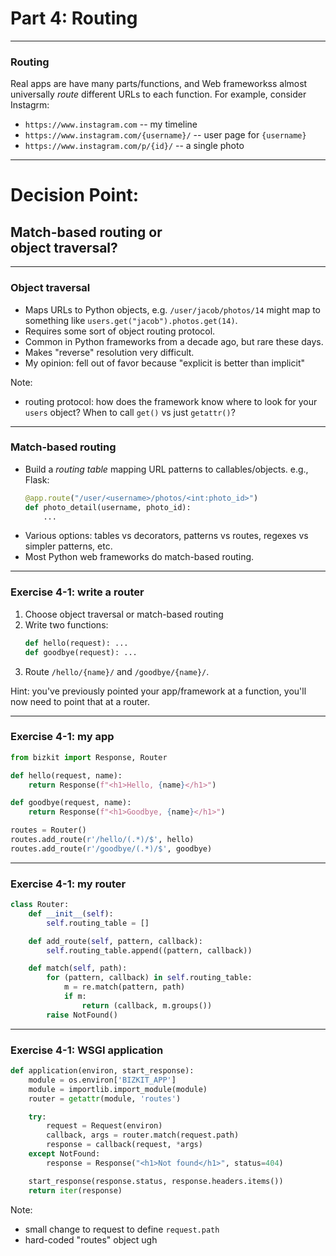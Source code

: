 # Part 4: Routing

---

### Routing

Real apps are have many parts/functions, and Web frameworkss almost universally *route* different URLs to each function.  For example, consider Instagrm:

- `https://www.instagram.com` -- my timeline 
- `https://www.instagram.com/{username}/` -- user page for `{username}` 
- `https://www.instagram.com/p/{id}/` -- a single photo 

---

# Decision Point:

## Match-based routing or<br> object traversal?

---

### Object traversal

- Maps URLs to Python objects, e.g. `/user/jacob/photos/14` might map to something like `users.get("jacob").photos.get(14)`.
- Requires some sort of object routing protocol.
- Common in Python frameworks from a decade ago, but rare these days.
- Makes "reverse" resolution very difficult.
- My opinion: fell out of favor because "explicit is better than implicit"

Note:
- routing protocol: how does the framework know where to look for your `users` object? When to call `get()` vs just `getattr()`?

---

### Match-based routing

- Build a *routing table* mapping URL patterns to callables/objects. e.g., Flask:
    ```python
    @app.route("/user/<username>/photos/<int:photo_id>")
    def photo_detail(username, photo_id):
        ...
    ```
- Various options: tables vs decorators, patterns vs routes, regexes vs simpler patterns, etc.
- Most Python web frameworks do match-based routing.

---

### Exercise 4-1: write a router

1. Choose object traversal or match-based routing
2. Write two functions:
    ```python
    def hello(request): ...
    def goodbye(request): ...
    ```
3. Route `/hello/{name}/` and `/goodbye/{name}/`.

Hint: you've previously pointed your app/framework at a function, you'll now need to point that at a router.

---

### Exercise 4-1: my app

```python
from bizkit import Response, Router

def hello(request, name):
    return Response(f"<h1>Hello, {name}</h1>")

def goodbye(request, name):
    return Response(f"<h1>Goodbye, {name}</h1>")

routes = Router()
routes.add_route(r'/hello/(.*)/$', hello)
routes.add_route(r'/goodbye/(.*)/$', goodbye)
```

---

### Exercise 4-1: my router

```python
class Router:
    def __init__(self):
        self.routing_table = []

    def add_route(self, pattern, callback):
        self.routing_table.append((pattern, callback))

    def match(self, path):
        for (pattern, callback) in self.routing_table:
            m = re.match(pattern, path)
            if m:
                return (callback, m.groups())
        raise NotFound()
```

---

### Exercise 4-1: WSGI application

```python
def application(environ, start_response):
    module = os.environ['BIZKIT_APP']
    module = importlib.import_module(module)
    router = getattr(module, 'routes')

    try:
        request = Request(environ)
        callback, args = router.match(request.path)
        response = callback(request, *args)
    except NotFound:
        response = Response("<h1>Not found</h1>", status=404)

    start_response(response.status, response.headers.items())
    return iter(response)
```

Note:
- small change to request to define `request.path`
- hard-coded "routes" object ugh